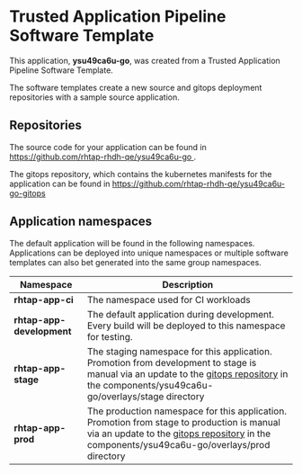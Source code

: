 # Trusted Application Pipeline Software Template

This application, **ysu49ca6u-go**, was created from a Trusted Application Pipeline Software Template.

The software templates create a new source and gitops deployment repositories with a sample source application. 

## Repositories

The source code for your application can be found in [https://github.com/rhtap-rhdh-qe/ysu49ca6u-go ](https://github.com/rhtap-rhdh-qe/ysu49ca6u-go ).
 
The gitops repository, which contains the kubernetes manifests for the application can be found in 
[https://github.com/rhtap-rhdh-qe/ysu49ca6u-go-gitops ](https://github.com/rhtap-rhdh-qe/ysu49ca6u-go-gitops ) 

## Application namespaces 

The default application will be found in the following namespaces. Applications can be deployed into unique namespaces or multiple software templates can also bet generated into the same group namespaces.  

|  Namespace   |  Description   |  
| -------- | -------- |
| **rhtap-app-ci** | The namespace used for CI workloads |
| **rhtap-app-development** | The default application during development. Every build will be deployed to this namespace for testing. |
| **rhtap-app-stage** | The staging namespace for this application. Promotion from development to stage is manual via an update to the [gitops repository](https://github.com/rhtap-rhdh-qe/ysu49ca6u-go-gitops ) in the components/ysu49ca6u-go/overlays/stage directory |
| **rhtap-app-prod** | The production namespace for this application. Promotion from stage to production is manual via an update to the [gitops repository](https://github.com/rhtap-rhdh-qe/ysu49ca6u-go-gitops ) in the components/ysu49ca6u-go/overlays/prod directory |
